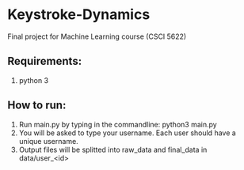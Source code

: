 # Keystroke-Dynamics

Final project for Machine Learning course (CSCI 5622)


## Requirements:
1. python 3

## How to run:
1. Run main.py by typing in the commandline: python3 main.py
2. You will be asked to type your username. Each user should have a unique username.
3. Output files will be splitted into raw_data and final_data in data/user_$<$id$>$
